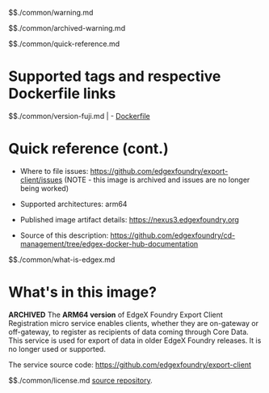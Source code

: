 $$./common/warning.md

$$./common/archived-warning.md

$$./common/quick-reference.md

# Supported tags and respective Dockerfile links

$$./common/version-fuji.md |
        - [Dockerfile](https://github.com/edgexfoundry/edgex-go/blob/fuji/cmd/export-client/Dockerfile)

# Quick reference (cont.)

- Where to file issues: https://github.com/edgexfoundry/export-client/issues (NOTE - this image is archived and issues are no longer being worked)

- Supported architectures: arm64

- Published image artifact details: https://nexus3.edgexfoundry.org

- Source of this description: https://github.com/edgexfoundry/cd-management/tree/edgex-docker-hub-documentation

$$./common/what-is-edgex.md

# What's in this image?

**ARCHIVED**
The **ARM64 version** of EdgeX Foundry Export Client Registration micro service enables clients, whether they are on-gateway or off-gateway, to register as recipients of data coming through Core Data. This service is used for export of data in older EdgeX Foundry releases.  It is no longer used or supported.

The service source code: https://github.com/edgexfoundry/export-client

$$./common/license.md
[source repository](https://github.com/edgexfoundry/edgex-go/blob/fuji/cmd/export-client/Attribution.txt).